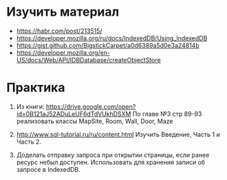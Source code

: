 # Изучить материал
+ https://habr.com/post/213515/
+ https://developer.mozilla.org/ru/docs/IndexedDB/Using_IndexedDB
+ https://gist.github.com/BigstickCarpet/a0d6389a5d0e3a24814b
+ https://developer.mozilla.org/en-US/docs/Web/API/IDBDatabase/createObjectStore

# Практика

1) Из книги: https://drive.google.com/open?id=0B121aJ52ADuLeUF6dTdVUkhDSXM
    По главе №3 стр 89-93 реализовать классы MapSite, Room, Wall, Door, Maze

2) http://www.sql-tutorial.ru/ru/content.html
    Изучить Введение, Часть 1 и Часть 2.

3) Доделать отправку запроса при открытии страницы, если ранее ресурс небыл доступен. Использовать для хранения записи об запросе в IndexedDB.